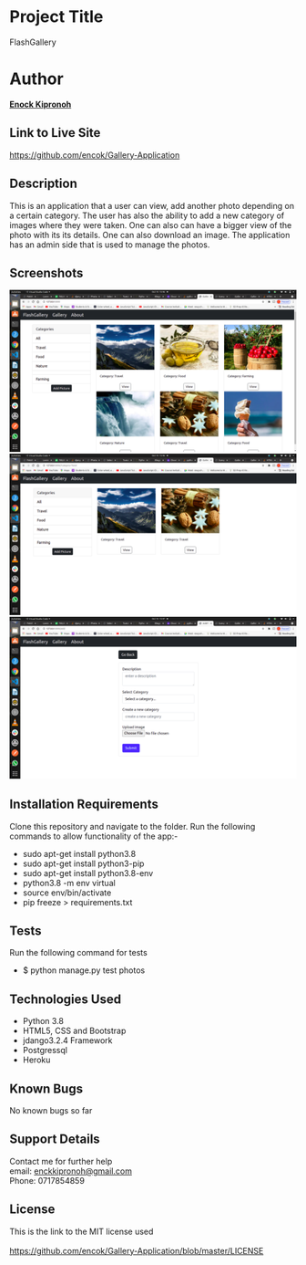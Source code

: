 
# Project Title
FlashGallery


# Author
  **[Enock Kipronoh](https://github.com/encok)**


## Link to Live Site 
https://github.com/encok/Gallery-Application



## Description
  This is an application that a user can view, add another photo depending on a certain category. The user has also the ability to add a new category of images where they were taken. One can also can have a bigger view of the photo with its its details. One can also download an image. The application has an admin side that is used to manage the photos.
  


## Screenshots
<img src="static/images/1.png">
<img src="static/images/2.png">
<img src="static/images/3.png">


## Installation Requirements
  Clone this repository and navigate to the folder.
  Run the following commands to allow functionality of the app:-

  * sudo apt-get install python3.8
  * sudo apt-get install python3-pip
  * sudo apt-get install python3.8-env
  * python3.8 -m env virtual
  * source env/bin/activate
  * pip freeze > requirements.txt
 
## Tests
Run the following command for tests<br>
  * $ python manage.py test photos

## Technologies Used
  * Python 3.8
  * HTML5, CSS and Bootstrap
  * jdango3.2.4 Framework
  * Postgressql
  * Heroku

## Known Bugs
No known bugs so far

## Support Details
Contact me for further help<br/> 
email: enckkipronoh@gmail.com<br/>
Phone: 0717854859
## License
This is the link to the MIT license used<br/><br/>
https://github.com/encok/Gallery-Application/blob/master/LICENSE
